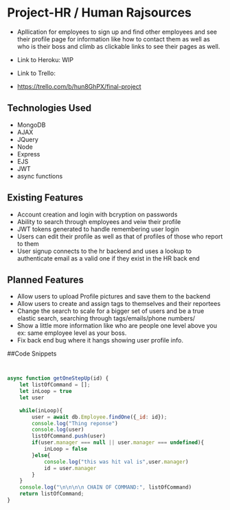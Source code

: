 # Project-HR / Human Rajsources

* Apllication for employees to sign up and find other employees and see their profile page for information like how to contact them as well as who is their boss and climb as clickable links to see their pages as well.

* Link to Heroku: WIP


* Link to Trello:
* https://trello.com/b/hun8GhPX/final-project

## Technologies Used

* MongoDB
* AJAX
* JQuery
* Node 
* Express
* EJS
* JWT
* async functions


## Existing Features

* Account creation and login with bcryption on passwords
* Ability to search through employees and veiw their profile
* JWT tokens generated to handle remembering user login
* Users can edit their profile as well as that of profiles of those who report to them
* User signup connects to the hr backend and uses a lookup to authenticate email as a valid one if they exist in the HR back end




## Planned Features

* Allow users to upload Profile pictures and save them to the backend
* Allow users to create and assign tags to themselves and their reportees
* Change the search to scale for a bigger set of users and be a true elastic search, searching through tags/emails/phone numbers/
* Show a little more information like who are people one level above you ex: same employee level as your boss.
* Fix back end bug where it hangs showing user profile info.



##Code Snippets


```javascript                       


async function getOneStepUp(id) {
    let listOfCommand = [];
    let inLoop = true
    let user
    
    while(inLoop){
        user = await db.Employee.findOne({_id: id});
        console.log("Thing reponse")
        console.log(user)
        listOfCommand.push(user)
        if(user.manager === null || user.manager === undefined){
            inLoop = false
        }else{
            console.log("this was hit val is",user.manager)
            id = user.manager
        }
    }
    console.log("\n\n\n\n CHAIN OF COMMAND:", listOfCommand)
    return listOfCommand;
}


```